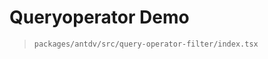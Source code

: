 <script setup>
import QueryoperatorDemo from '../demos/operator/Schema.vue'
</script>

<style>
.container .aside {
  display: none !important;
}
.container .content .content-container {
  max-width: unset !important;
}
</style>

# Queryoperator Demo

> `packages/antdv/src/query-operator-filter/index.tsx`

<!-- demos -->
<QueryoperatorDemo />

